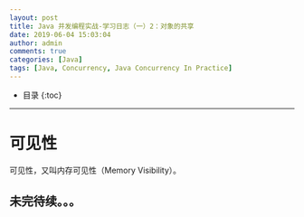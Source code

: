 ```yaml
---
layout: post
title: Java 并发编程实战-学习日志（一）2：对象的共享
date: 2019-06-04 15:03:04
author: admin
comments: true
categories: [Java]
tags: [Java, Concurrency, Java Concurrency In Practice]
---
```




<!-- more -->

* 目录
{:toc}
---


# 可见性

可见性，又叫内存可见性（Memory Visibility）。






## 未完待续。。。
